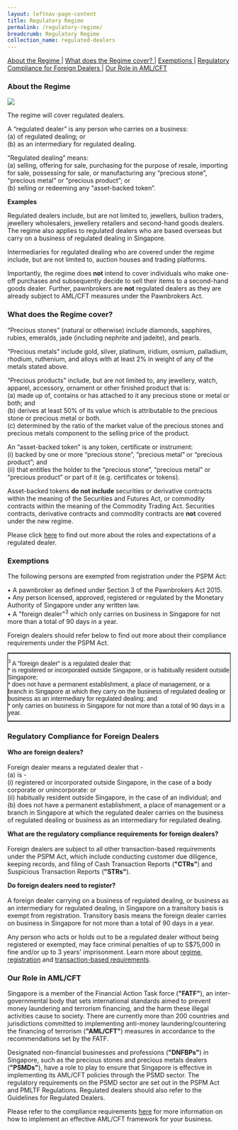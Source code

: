 ```yaml
---
layout: leftnav-page-content
title: Regulatory Regime
permalink: /regulatory-regime/
breadcrumb: Regulatory Regime
collection_name: regulated-dealers
---
```


<a href="#About the Regime">About the Regime </a> | <a href="#What does the Regime cover?">What does the Regime cover? </a> | <a href="#Exemptions">Exemptions </a> | <a href="#Regulatory Compliance for Foreign Dealers">Regulatory Compliance for Foreign Dealers </a> | <a href="#Our Role in AML/CFT">Our Role in AML/CFT </a>

### <a id="About the Regime"></a> About the Regime

<a href="/images/Money%20Laundering%20%26%20Terrorism%20Financing%20Risks%20in%20the%20Precious%20Stones%20and%20Precious%20Metals%20Dealers%20Sector.pdf"><img src="/images/Money%20Laundering%20%26%20Terrorism%20Financing%20Risks%20in%20the%20Precious%20Stones%20and%20Precious%20Metals%20Dealers%20Sector.jpg"></a>

The regime will cover regulated dealers.

A “regulated dealer” is any person who carries on a business:<br>
(a)	of regulated dealing; or <br>
(b)	as an intermediary for regulated dealing.

“Regulated dealing” means: <br>
(a)	selling, offering for sale, purchasing for the purpose of resale, importing for sale, possessing for sale, or manufacturing any “precious stone”, “precious metal” or “precious product”; or <br>
(b)	selling or redeeming any “asset-backed token”. 

**Examples**

Regulated dealers include, but are not limited to, jewellers, bullion traders, jewellery wholesalers, jewellery retailers and second-hand goods dealers. The regime also applies to regulated dealers who are based overseas but carry on a business of regulated dealing in Singapore.

Intermediaries for regulated dealing who are covered under the regime include, but are not limited to, auction houses and trading platforms.

Importantly, the regime does **not** intend to cover individuals who make one-off purchases and subsequently decide to sell their items to a second-hand goods dealer. Further, pawnbrokers are **not** regulated dealers as they are already subject to AML/CFT measures under the Pawnbrokers Act.

### <a id="What does the Regime cover?"></a> What does the Regime cover?

“Precious stones” (natural or otherwise) include diamonds, sapphires, rubies, emeralds, jade (including nephrite and jadeite), and pearls.

“Precious metals” include gold, silver, platinum, iridium, osmium, palladium, rhodium, ruthenium, and alloys with at least 2% in weight of any of the metals stated above.

“Precious products” include, but are not limited to, any jewellery, watch, apparel, accessory, ornament or other finished product that is: <br>
(a) made up of, contains or has attached to it any precious stone or metal or both; and<br>
(b) derives at least 50% of its value which is attributable to the precious stone or precious metal or both. <br>
(c) determined by the ratio of the market value of the precious stones and precious metals component to the selling price of the product.

An “asset-backed token” is any token, certificate or instrument: <br>
(i) backed by one or more “precious stone”, “precious metal” or “precious product”; and <br>
(ii) that entitles the holder to the “precious stone”, “precious metal” or “precious product” or part of it (e.g. certificates or tokens).

Asset-backed tokens **do not include** securities or derivative contracts within the meaning of the Securities and Futures Act, or commodity contracts within the meaning of the Commodity Trading Act. Securities contracts, derivative contracts and commodity contracts are **not** covered under the new regime.

Please click [here](/entity-based-requirements) to find out more about the roles and expectations of a regulated dealer.

### <a id="Exemptions"></a> Exemptions

The following persons are exempted from registration under the PSPM Act:

• A pawnbroker as defined under Section 3 of the Pawnbrokers Act 2015.<br> 
• Any person licensed, approved, registered or regulated by the Monetary Authority of Singapore under any written law.<br> 
• A "foreign dealer"<sup>3</sup> which only carries on business in Singapore for not more than a total of 90 days in a year.

Foreign dealers should refer below to find out more about their compliance requirements under the PSPM Act.

<style type="text/css">
.tg  {border-collapse:collapse;border-spacing:0;border-width:1px;border-style:solid;border-color:black;margin:0px auto;}
.tg td{font-family:Arial, sans-serif;font-size:14px;padding:10px 0px;border-style:solid;border-width:0px;overflow:hidden;word-break:normal;}
.tg th{font-family:Arial, sans-serif;font-size:14px;font-weight:normal;padding:10px 0px;border-style:solid;border-width:0px;overflow:hidden;word-break:normal;}
.tg .tg-0pky{border-color:inherit;text-align:left;vertical-align:top}
@media screen and (max-width: 767px) {.tg {width: auto !important;}.tg col {width: auto !important;}.tg-wrap {overflow-x: auto;-webkit-overflow-scrolling: touch;margin: auto 0px;}}</style>
<div class="tg-wrap"><table class="tg">
  <tr>
    <td class="tg-0pky"><sup>3</sup> A "foreign dealer" is a regulated dealer that:<br> 
* is registered or incorporated outside Singapore, or is habitually resident outside Singapore;<br> 
* does not have a permanent establishment, a place of management, or a branch in Singapore at which they carry on the business of regulated dealing or business as an intermediary for regulated dealing; and<br> 
* only carries on business in Singapore for not more than a total of 90 days in a year.<br></td>
  </tr>
</table></div>

### <a id="Regulatory Compliance for Foreign Dealers"></a> Regulatory Compliance for Foreign Dealers

**Who are foreign dealers?** <br><br>
Foreign dealer means a regulated dealer that -<br>
(a) is - <br>
       (i) registered or incorporated outside Singapore, in the case of a body corporate or unincorporate: or<br>
       (ii) habitually resident outside Singapore, in the case of an individual; and<br>
(b) does not have a permanent establishment, a place of management or a branch in Singapore at which the regulated dealer carries on the business of regulated dealing or business as an intermediary for regulated dealing.

**What are the regulatory compliance requirements for foreign dealers?** <br><br>
Foreign dealers are subject to all other transaction-based requirements under the PSPM Act, which include conducting customer due diligence, keeping records, and filing of Cash Transaction Reports (**"CTRs"**) and Suspicious Transaction Reports (**"STRs"**).  

**Do foreign dealers need to register?** <br><br>
A foreign dealer carrying on a business of regulated dealing, or business as an intermediary for regulated dealing, in Singapore on a transitory basis is exempt from registration. Transitory basis means the foreign dealer carries on business in Singapore for not more than a total of 90 days in a year.

Any person who acts or holds out to be a regulated dealer without being registered or exempted, may face criminal penalties of up to S$75,000 in fine and/or up to 3 years' imprisonment. Learn more about [regime](/regulatory-regime/), [registration](/registration/) and [transaction-based requirements](/transaction-based-requirements/).

### <a id="Our Role in AML/CFT"></a> Our Role in AML/CFT 

Singapore is a member of the Financial Action Task force (**"FATF"**), an inter-governmental body that sets international standards aimed to prevent money laundering and terrorism financing, and the harm these illegal activities cause to society. There are currently more than 200 countries and jurisdictions committed to implementing anti-money laundering/countering the financing of terrorism (**"AML/CFT"**) measures in accordance to the recommendations set by the FATF.

Designated non-financial businesses and professions (**"DNFBPs"**) in Singapore, such as the precious stones and precious metals dealers (**"PSMDs"**), have a role to play to ensure that Singapore is effective in implementing its AML/CFT policies through the PSMD sector. The regulatory requirements on the PSMD sector are set out in the PSPM Act and PMLTF Regulations. Regulated dealers should also refer to the Guidelines for Regulated Dealers.

Please refer to the compliance requirements [here](/entity-based-requirements/) for more information on how to implement an effective AML/CFT framework for your business.

